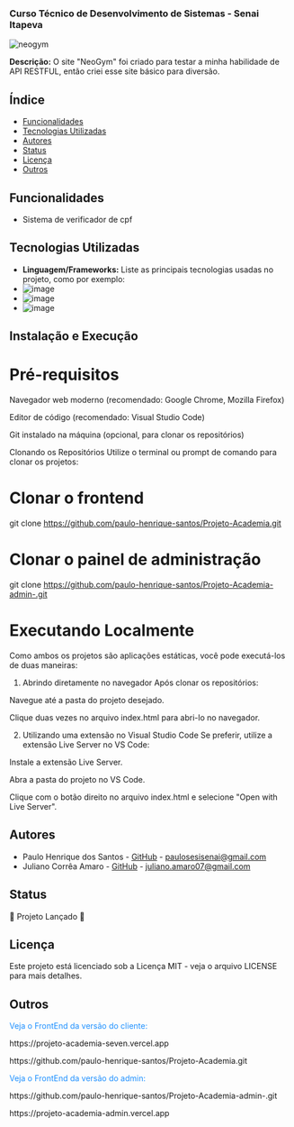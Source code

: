 
### Curso Técnico de Desenvolvimento de Sistemas - Senai Itapeva
![neogym](https://github.com/user-attachments/assets/d2a96d33-297b-42e9-94a1-ee8b43a879e4)

**Descrição:**
O site "NeoGym" foi criado para testar a minha habilidade de API RESTFUL, então criei esse site básico para diversão.
## Índice
* [Funcionalidades](#funcionalidades)
* [Tecnologias Utilizadas](#tecnologias-utilizadas)
* [Autores](#autores)
* [Status](#status)
* [Licença](#licença)
* [Outros](#outros)
## Funcionalidades
 - Sistema de verificador de cpf
## Tecnologias Utilizadas
- **Linguagem/Frameworks:**
 Liste as principais tecnologias usadas no projeto, como por exemplo:
 - ![image](https://img.shields.io/badge/Python-FFD43B?style=for-the-badge&logo=python&logoColor=blue)
 - ![image](https://img.shields.io/badge/HTML5-E34F26?style=for-the-badge&logo=html5&logoColor=white)
 - ![image](https://img.shields.io/badge/Tailwind_CSS-38B2AC?style=for-the-badge&logo=tailwind-css&logoColor=white)
## Instalação e Execução
# Pré-requisitos
Navegador web moderno (recomendado: Google Chrome, Mozilla Firefox)

Editor de código (recomendado: Visual Studio Code)

Git instalado na máquina (opcional, para clonar os repositórios)

Clonando os Repositórios
Utilize o terminal ou prompt de comando para clonar os projetos:

# Clonar o frontend
git clone https://github.com/paulo-henrique-santos/Projeto-Academia.git

# Clonar o painel de administração
git clone https://github.com/paulo-henrique-santos/Projeto-Academia-admin-.git
# Executando Localmente
Como ambos os projetos são aplicações estáticas, você pode executá-los de duas maneiras:

1. Abrindo diretamente no navegador
Após clonar os repositórios:

Navegue até a pasta do projeto desejado.

Clique duas vezes no arquivo index.html para abri-lo no navegador.

2. Utilizando uma extensão no Visual Studio Code
Se preferir, utilize a extensão Live Server no VS Code:

Instale a extensão Live Server.

Abra a pasta do projeto no VS Code.

Clique com o botão direito no arquivo index.html e selecione "Open with Live Server".
## Autores
- Paulo Henrique dos Santos - [GitHub](https://github.com/paulo-henrique-santos) - paulosesisenai@gmail.com
- Juliano Corrêa Amaro - [GitHub](https://github.com/juliano-amaro) - juliano.amaro07@gmail.com 
## Status
🚀 Projeto Lançado 🚀
## Licença
Este projeto está licenciado sob a Licença MIT - veja o arquivo LICENSE para mais detalhes.

## Outros
<p style='color: #1E90FF;'>Veja o FrontEnd da versão do cliente:</p>
<p>https://projeto-academia-seven.vercel.app</p>
<p>https://github.com/paulo-henrique-santos/Projeto-Academia.git</p>

<p style='color: #1E90FF;'>Veja o FrontEnd da versão do admin:</p>
<p>https://github.com/paulo-henrique-santos/Projeto-Academia-admin-.git</p>
<p>https://projeto-academia-admin.vercel.app</p>

